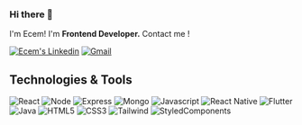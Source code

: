 ### Hi there 👋
I'm Ecem!
I'm <strong>Frontend Developer.</strong>
Contact me !


<a href="https://www.linkedin.com/in/ecem-naz-g-2107861a1/" target="_blank" rel="nofollow"><img alt="Ecem's Linkedin" src="https://img.shields.io/badge/LinkedIn-0077B5?style=for-the-badge&logo=linkedin&logoColor=white" /></a>
 <a href="mailto:ecemnazgorusuk@gmail.com" target="_blank" rel="nofollow"><img alt="Gmail" src="https://img.shields.io/badge/Gmail-D14836?style=for-the-badge&logo=gmail&logoColor=white" /></a>
 
 ## Technologies & Tools 



<img alt="React" src="https://img.shields.io/badge/React-20232A?style=for-the-badge&logo=react&logoColor=61DAFB"></img>
<img alt="Node" src="https://img.shields.io/badge/Node.js-43853D?style=for-the-badge&logo=node.js&logoColor=white"></img>
<img alt="Express" src="https://img.shields.io/badge/Express%20js-000000?style=for-the-badge&logo=express&logoColor=white"></img>
<img alt="Mongo" src="https://img.shields.io/badge/MongoDB-4EA94B?style=for-the-badge&logo=mongodb&logoColor=white"></img>
<img alt="Javascript" src="https://img.shields.io/badge/javascript-%23323330.svg?style=for-the-badge&logo=javascript&logoColor=%23F7DF1E"></img>
<img alt="React Native" src="https://img.shields.io/badge/react_native-%2320232a.svg?style=for-the-badge&logo=react&logoColor=%2361DAFB"></img>
<img alt="Flutter" src="https://img.shields.io/badge/Flutter-%2302569B.svg?style=for-the-badge&logo=Flutter&logoColor=white"></img>
<img alt="Java" src="https://img.shields.io/badge/java-black?style=for-the-badge&logo=java&logoColor=white"></img>
<img alt="HTML5" src="https://img.shields.io/badge/html5-%23E34F26.svg?style=for-the-badge&logo=html5&logoColor=white"></img>
<img alt="CSS3" src="https://img.shields.io/badge/css3-black?style=for-the-badge&logo=css3&logoColor=white"></img>
<img alt="Tailwind" src="https://img.shields.io/badge/tailwindcss-0F172A?style=for-the-badge&logo=tailwind css&logoColor=white"></img>
<img alt="StyledComponents" src="https://img.shields.io/badge/tailwindcss-0F172A?style=for-the-badge&logo=tailwind css&logoColor=white"></img>


